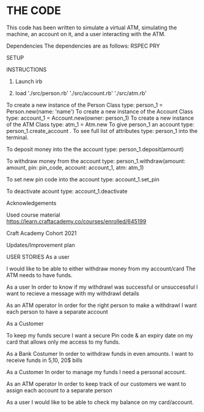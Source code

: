 <h1>THE CODE</h1>
This code has been written to simulate a virtual ATM, simulating the machine, an account on it, and a user interacting with the ATM.

Dependencies 
The dependencies are as follows:
  RSPEC
  PRY
  
SETUP



INSTRUCTIONS
1. Launch irb

2. load './src/person.rb'
        './src/account.rb'
        './src/atm.rb'



To create a new instance of the Person Class type: person_1 = Person.new(name: 'name')
  To create a new instance of the Account Class type: account_1 = Account.new(owner: person_1)
  To create a new instance of the ATM Class type: atm_1 = Atm.new
  To give person_1 an account type: person_1.create_account  . To see full list of attributes type: person_1 into the terminal.

  To deposit money into the the account type: person_1.deposit(amount)

  To withdraw money from the account type: person_1.withdraw(amount: amount, pin: pin_code, account: account_1, atm: atm_1)

  To set new pin code into the account type: account_1.set_pin

  To deactivate acount type: account_1.deactivate

Acknowledgements

  Used course material
  https://learn.craftacademy.co/courses/enrolled/645199

  Craft Academy Cohort 2021

Updates/Improvement plan







USER STORIES
As a user 

I would like to be able to either withdraw money from my account/card 
The ATM needs to have funds.	

As a user
In order to know if my withdrawl was successful or unsuccessful
I want to recieve a message with my withdrawl details

As an ATM operator 
In order for the right person to make a withdrawl
I want each person to have a separate account

As a Customer

To keep my funds secure
I want a secure Pin code & an expiry date on my card that allows only me access to my funds.

As a Bank Costumer
In order to withdraw funds in even amounts.
I want to receive funds in 5,10, 20$ bills

As a Customer
In order to manage my funds
I need a personal account.

As an ATM operator
In order to keep track of our customers
we want to assign each account to a separate person


As a user I would like to be able to check my balance on my card/account.

